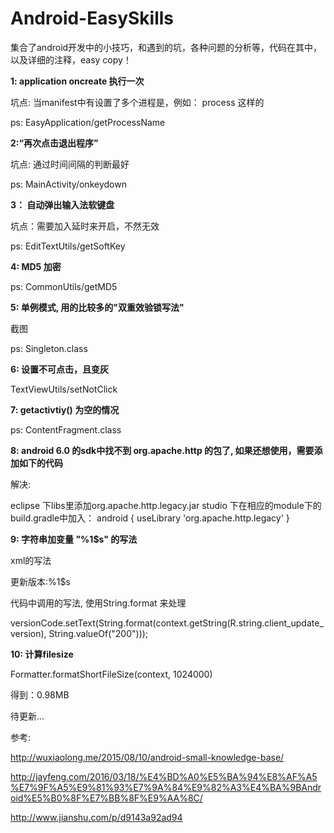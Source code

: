 # Android-EasySkills
集合了android开发中的小技巧，和遇到的坑，各种问题的分析等，代码在其中，以及详细的注释，easy copy！

**1:  application oncreate 执行一次**

坑点:  当manifest中有设置了多个进程是，例如： process 这样的

ps:  EasyApplication/getProcessName

**2:“再次点击退出程序”**

坑点:  通过时间间隔的判断最好

ps:  MainActivity/onkeydown

**3： 自动弹出输入法软键盘**

坑点：需要加入延时来开启，不然无效

ps:  EditTextUtils/getSoftKey

**4:   MD5  加密**

ps:  CommonUtils/getMD5

**5:  单例模式, 用的比较多的"双重效验锁写法"**

截图

ps:  Singleton.class

**6:  设置不可点击，且变灰**

TextViewUtils/setNotClick

**7:  getactivtiy()  为空的情况**

ps: ContentFragment.class

**8:  android 6.0 的sdk中找不到 org.apache.http 的包了, 如果还想使用，需要添加如下的代码**

解决:  

eclipse 下libs里添加org.apache.http.legacy.jar
studio   下在相应的module下的build.gradle中加入：
android {
useLibrary 'org.apache.http.legacy'
}

**9:   字符串加变量 "%1$s" 的写法**

xml的写法

<string name="client_update_version">更新版本:%1$s</string>

代码中调用的写法, 使用String.format 来处理

versionCode.setText(String.format(context.getString(R.string.client_update_version),
        String.valueOf("200")));

**10: 计算filesize**
 
Formatter.formatShortFileSize(context, 1024000)

得到：0.98MB

待更新...












参考:

http://wuxiaolong.me/2015/08/10/android-small-knowledge-base/

http://jayfeng.com/2016/03/18/%E4%BD%A0%E5%BA%94%E8%AF%A5%E7%9F%A5%E9%81%93%E7%9A%84%E9%82%A3%E4%BA%9BAndroid%E5%B0%8F%E7%BB%8F%E9%AA%8C/

http://www.jianshu.com/p/d9143a92ad94









